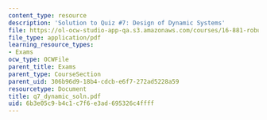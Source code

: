```yaml
---
content_type: resource
description: 'Solution to Quiz #7: Design of Dynamic Systems'
file: https://ol-ocw-studio-app-qa.s3.amazonaws.com/courses/16-881-robust-system-design-summer-1998/6b3e05c9b4c1c7f6e3ad695326c4ffff_q7_dynamic_soln.pdf
file_type: application/pdf
learning_resource_types:
- Exams
ocw_type: OCWFile
parent_title: Exams
parent_type: CourseSection
parent_uid: 306b96d9-18b4-cdcb-e6f7-272ad5228a59
resourcetype: Document
title: q7_dynamic_soln.pdf
uid: 6b3e05c9-b4c1-c7f6-e3ad-695326c4ffff
---
```

